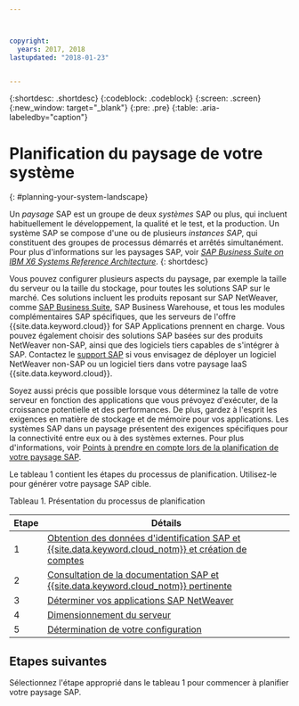```yaml
---



copyright:
  years: 2017, 2018
lastupdated: "2018-01-23"


---
```


{:shortdesc: .shortdesc}
{:codeblock: .codeblock}
{:screen: .screen}
{:new_window: target="_blank"}
{:pre: .pre}
{:table: .aria-labeledby="caption"}

# Planification du paysage de votre système
{: #planning-your-system-landscape}

Un *paysage* SAP est un groupe de deux *systèmes* SAP ou plus, qui incluent habituellement le développement, la qualité et le test, et la production. Un système SAP se compose d'une ou de plusieurs *instances SAP*, qui constituent des groupes de processus démarrés et arrêtés simultanément. Pour plus d'informations sur les paysages SAP, voir [*SAP Business Suite on IBM X6 Systems Reference Architecture*](https://lenovopress.com/redp5073.pdf). 
{: shortdesc}

Vous pouvez configurer plusieurs aspects du paysage, par exemple la taille du serveur ou la taille du stockage, pour toutes les solutions SAP sur le marché. Ces solutions incluent les produits reposant sur SAP NetWeaver, comme [SAP Business Suite](https://open.sap.com/courses/suitehana1), SAP Business Warehouse, et tous les modules complémentaires SAP spécifiques, que les serveurs de l'offre {{site.data.keyword.cloud}} for SAP Applications prennent en charge. Vous pouvez également choisir des solutions SAP basées sur des produits NetWeaver non-SAP, ainsi que des logiciels tiers capables de s'intégrer à SAP. Contactez le [support SAP](https://support.sap.com/en/index.html) si vous envisagez de déployer un logiciel NetWeaver non-SAP ou un logiciel tiers dans votre paysage IaaS {{site.data.keyword.cloud}}.

Soyez aussi précis que possible lorsque vous déterminez la talle de votre serveur en fonction des applications que vous prévoyez d'exécuter, de la croissance potentielle et des performances. De plus, gardez à l'esprit les exigences en matière de stockage et de mémoire pour vos applications. Les systèmes SAP dans un paysage présentent des exigences spécifiques pour la connectivité entre eux ou à des systèmes externes. Pour plus d'informations, voir [Points à prendre en compte lors de la planification de votre paysage SAP](/docs/infrastructure/sap-netweaver/sap-considerations.html).

Le tableau 1 contient les étapes du processus de planification. Utilisez-le pour générer votre paysage SAP cible.

Tableau 1. Présentation du processus de planification

| Etape | Détails |
| --- | --- |
| 1 | [Obtention des données d'identification SAP et {{site.data.keyword.cloud_notm}} et création de comptes](/docs/infrastructure/sap-netweaver/sap-get-credentials.html) |
| 2 | [Consultation de la documentation SAP et {{site.data.keyword.cloud_notm}} pertinente](/docs/infrastructure/sap-netweaver/sap-review-doc.html) |
| 3 | [Déterminer vos applications SAP NetWeaver](sap-determine-apps.html) |
| 4 | [Dimensionnement du serveur](/docs/infrastructure/sap-netweaver/sap-size-server.html) |
| 5 | [Détermination de votre configuration](/docs/infrastructure/sap-netweaver/sap-determine-configuration.html) |

## Etapes suivantes

Sélectionnez l'étape approprié dans le tableau 1 pour commencer à planifier votre paysage SAP.

